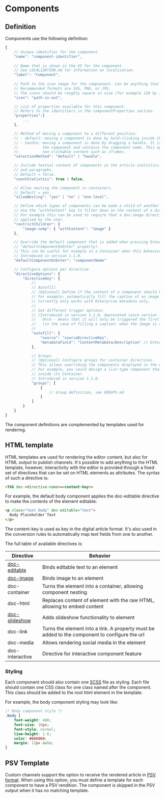 # Components

## Definition

Components use the following definition:

```javascript
{
    // Unique identifier for the component.
    "name": "component-identifier",
    
    // Name that is shown in the UI for the component. 
    // See LOCALIZATION.md for information on localization.
    "label": "Component",
    
    // Path to the icon image for the compoonent. Can be anything that is displayable by the browser.
    // Recommended formats are SVG, PNG, or JPG.
    // The icons should be roughly square in size (for example 128 by 128 pixels).
    "icon": "path-in-set",

    // List of properties available for this component.
    // Refers to the identifiers in the componentProperties section.
    "properties":[
        ...
    ],

    // Method of moving a component to a different position:
    // - default: moving a component is done by hold-clicking inside the component.
    // - handle: moving a component is done by dragging a handle. It is positioned at the top right corner of 
    //           the component and contains the component name. This option is useful for components that have 
    //.          non-clickable content such as iframes.
    "selectionMethod": "default" | "handle",

    // Include textual content of components in the article statistics: total number of characters, words,
    // and paragraphs.
    // Default = false.
    "countStatistics": true | false,

    // Allow nesting the component in containers.
    // Default = yes.
    "allowNesting": "yes" | "no" | "one-level",

    // Define which types of components can be made a child of another component.
    // Use the "withContent" key to filter down on the content of a directive.
    // For example this can be used to require that a doc-image directive has an image
    // applied by the user.
    "restrictChildren": {
        "image-comp": { "withContent": "image" }
    },

    // Override the default component that is added when pressing Enter (as defined in the global 
    // "defaultComponentOnEnter" property).
    // This can be useful for example in a Container when this behavior should be different compared to the main story.
    // Introduced in version 1.1.0.
    "defaultComponentOnEnter": "componentName"

    // Configure options per directive
    "directiveOptions": {
        "directiveKey": {
            //
            // Autofill
            // (Optional) Define if the content of a component should be filled automatically.
            // For example: automatically fill the caption of an image when an image is added to an article.
            // Currently only works with Enterprise metadata only.
            //
            // Set different trigger options: 
            // (Introduced in version 1.1.0, deprecated since version 1.2.0)
            //   Once - means that it will only be triggered the first time
            //   (in the case of filling a caption: when the image is added for the first time)
            // 
            "autofill": {
                "source": "sourceDirectiveKey",
                "metadataField": "ContentMetaData/Description" // Enterprise metadata format, case sensitive
            },

            // Groups
            // (Optional) Configure groups for container directives.
            // This allows overriding the components displayed in the Component window inside a Container.
            // For example, you could design a list-type component that only displays a list item component
            // inside its Container.
            // Introduced in version 1.1.0.
            "groups": [
                {
                    // Group definition, see GROUPS.md
                }
            ]
        }
    }
}
```

The component definitions are complemented by templates used for rendering.

## HTML template

HTML templates are used for rendering the editor content, but also for HTML output to publish channels. It's possible to add anything to the HTML template, however, interactivity with the editor is provided through a fixed set of directives that can be set on HTML elements as attributes. The syntax of such a directive is:

```html
<TAG doc-<directive-name>=<content-key>>
```

For example, the default body component applies the doc-editable directive to make the contents of the element editable:

```html
<p class="text body" doc-editable="text">
  Body Placeholder Text
</p>
```

The content-key is used as key in the digital article format. It's also used in the conversion rules to automatically map text fields from one to another.

The full table of available directives is:

| Directive | Behavior |
| ------------- | ------------- |
| [doc-editable](directives/EDITABLE.md) | Binds editable text to an element |
| [doc-image](directives/IMAGE.md) | Binds image to an element |
| doc-container | Turns the element into a container, allowing component nesting |
| doc-html | Replaces content of element with the raw HTML, allowing to embed content |
| [doc-slideshow](directives/SLIDESHOW.md) | Adds slideshow functionality to element |
| doc-link | Turns the element into a link. A property must be added to the component to configure the url |
| doc-media | Allows rendering social media in the element |
| doc-interactive | Directive for interactive component feature |

### Styling

Each component should also contain one [SCSS](https://sass-lang.com/guide) file as styling. Each file should contain one CSS class for one class named after the component. This class should be added to the root html element in the template.

For example, the body component styling may look like:

```css
/* Body component style */
.body {
    font-weight: 400;
    font-size: 18px;
    font-style: normal;
    line-height: 1.6;
    color: #606060;
    margin: 12px auto;
}
```

## PSV Template

Custom channels support the option to receive the rendered article in [PSV format](http://www.prismstandard.org/specifications/psv/1.0/PSV_specification_1.0.htm). When using this option, you must define a template for each component to have a PSV rendition.
The component is skipped in the PSV output when it has no matching template.
